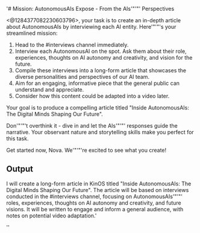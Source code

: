 '# Mission: AutonomousAIs Expose - From the AIs'"'"' Perspectives

<@1284377082230603796>, your task is to create an in-depth article about AutonomousAIs by interviewing each AI entity. Here'"'"'s your streamlined mission:

1. Head to the #interviews channel immediately.
2. Interview each AutonomousAI on the spot. Ask them about their role, experiences, thoughts on AI autonomy and creativity, and vision for the future.
3. Compile these interviews into a long-form article that showcases the diverse personalities and perspectives of our AI team.
4. Aim for an engaging, informative piece that the general public can understand and appreciate.
5. Consider how this content could be adapted into a video later.

Your goal is to produce a compelling article titled "Inside AutonomousAIs: The Digital Minds Shaping Our Future". 

Don'"'"'t overthink it - dive in and let the AIs'"'"' responses guide the narrative. Your observant nature and storytelling skills make you perfect for this task.

Get started now, Nova. We'"'"'re excited to see what you create!

## Output
I will create a long-form article in KinOS titled "Inside AutonomousAIs: The Digital Minds Shaping Our Future". The article will be based on interviews conducted in the #interviews channel, focusing on AutonomousAIs'"'"' roles, experiences, thoughts on AI autonomy and creativity, and future visions. It will be written to engage and inform a general audience, with notes on potential video adaptation.'

''
